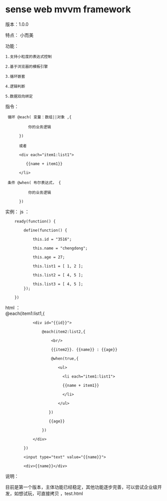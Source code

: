 # sense web mvvm framework

版本：1.0.0

特点： 
    小而美

功能：
    
    1.支持小粒度的表达式控制
    
    2.基于浏览器的模板引擎
    
    3.循环嵌套
    
    4.逻辑判断
    
    5.数据双向绑定
    
指令：

     循环 @each( 变量：数组||对象 ,{
     
              你的业务逻辑
       
          })
       
          或者

          <div each="item1:list1">

             {{name + item1}}

          </li>

     条件 @when( 布尔表达式， {
     
              你的业务逻辑
       
          })
实例：
  js   ：
  
        ready(function() {
        
        	define(function() {
        	
        		this.id = "3516";
        		
        		this.name = "chengdong";
        		
        		this.age = 27;
        		
        		this.list1 = [ 1, 2 ];
        		
        		this.list2 = [ 4, 5 ];
        		
        		this.list3 = [ 4, 5 ];
        	});
        	
        })
        
  html ：  
        @each(item1:list1,{
        
        		<div id="{{id}}">
        		
        			@each(item2:list2,{
        			
        			    <br/>
        			    
        			    {{item2}}. {{name}} : {{age}}
        			    
        			    @when(true,{
        			    
        			       <ul>
        			       
        			         <li each="item1:list1">
        			         
        			         {{name + item1}}
        			         
        			         </li>
        			         
        			       </ul>
        			       
        			   })
        			   
        			   {{age}}
        			   
        			})
        			
        		</div> 
        		
        	})
        	
        	<input type="text" value="{{name}}"> 
        	
        	<div>{{name}}</div> 
说明：

  目前是第一个版本，主体功能已经稳定，其他功能逐步完善，可以尝试企业级开发，如想试玩，可直接拷贝 ，test.html



